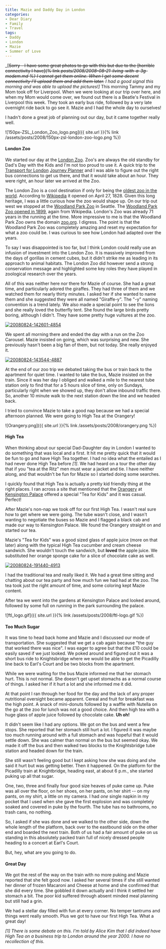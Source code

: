 ```yaml
---
title: Mazie and Daddy Day in London
categories:
- Dear Diary
- Family
- Travel
tags:
- Daddy
- London
- Mazie
- Summer of Love
---
```


_[<strike>Sorry - I have some great photos to go with this but due to the [horrible connectivity I have]{% link _posts/2008/2008-08-21-living-with-a-3g-modem.md %} I cannot get them online. When I get some decent connectivity I'll upload them and add them later.</strike> I had a good signal this morning and was able to upload the pictures!]_
This morning Tammy and my Mom took off for Liverpool. When we were looking at our trip over here, and when my Mom would come over, we found out there is a Beatle's Festival in Liverpool this week. They took an early bus ride, followed by a very late overnight ride back to go see it. Mazie and I had the whole day to ourselves!

I hadn't done a great job of planning out our day, but it came together really well.

![150px-ZSL_London_Zoo_logo.png]({{ site.url }}{% link /assets/posts/2008/150px-zsl-london-zoo-logo.png %})


#### London Zoo

We started our day at the [London Zoo](http://www.zsl.org/zsl-london-zoo/). Zoo's are always the old standby for Dad's Day with the Kids and I'm not too proud to use it. A quick trip to the [Transport for London](http://www.tfl.gov.uk/) [Journey Planner](http://www.tfl.gov.uk/journeyplanner) and I was able to figure out the right bus connections to get us there, and that it would take about an hour. They were right, an hour later we arrived at the Zoo.

The London Zoo is a cool destination if only for being the [oldest zoo in the world](http://en.wikipedia.org/wiki/London_Zoo). According to [Wikipedia](http://www.wikipedia.org/) it opened on April 27, 1828. Given this long heritage, I was a little curious how the zoo would shape up. On our trip out west we stopped at the [Woodland Park Zoo](http://www.zoo.org/) in Seattle. The [Woodland Park Zoo opened in 1899](http://en.wikipedia.org/wiki/Woodland_Park_Zoo), again from Wikipedia. London's Zoo was already 71 years in the running at the time. More impressive to me is that the Woodland Park Zoo owns the domain [zoo.org](http://www.zoo.org/). I digress. The point is that the Woodland Park Zoo was completely amazing and reset my expectation for what a zoo could be. I was curious to see how London had adapted over the years.

To say I was disappointed is too far, but I think London could really use an infusion of investment into the London Zoo. It is massively improved from the days of gorillas in cement cubes, but it didn't strike me as leading in its approach to animal habitats. The London Zoo did however send a strong conservation message and highlighted some key roles they have played in zoological research over the years.

All of this was neither here nor there for Mazie of course. She had a great time, and particularly adored the giraffes. They had three of them and we watched them for nearly thirty minutes. I asked her if she wanted to name them and she suggested they were all named "Giraffe-y". The "-y" naming convention is a trend lately. We also made a special point to see the lions and she really loved the butterfly tent. She found the large birds pretty boring, although I didn't. They have some pretty huge vultures at the zoo.

[![20080824-142601-4854](http://farm4.static.flickr.com/3066/2795881008_7b22d8f438.jpg)](http://www.flickr.com/photos/46408384@N00/2795881008)

We spent all morning there and ended the day with a run on the Zoo Carousel. Mazie insisted on going, which was surprising and new. She previously hasn't been a big fan of them, but not today. She really enjoyed it.

[![20080824-143544-4887](http://farm4.static.flickr.com/3126/2795049455_c47793ae45.jpg)](http://www.flickr.com/photos/46408384@N00/2795049455)

At the end of our zoo trip we debated taking the bus or train back to the apartment for quiet time. I wanted to take the bus, Mazie insisted on the train. Since it was her day I obliged and walked a mile to the nearest tube station only to find that for a 5 hours slice of time, only on Sundays, particularly right when we showed up, they don't allow inbound traffic there. So, another 10 minute walk to the next station down the line and we headed back.

I tried to convince Mazie to take a good nap because we had a special afternoon planned. We were going to High Tea at the Orangery!

![Orangery.png]({{ site.url }}{% link /assets/posts/2008/orangery.png %})


#### High Tea

When thinking about our special Dad-Daughter day in London I wanted to do something that was local and a first. It hit me pretty quick that it would be fun to go and have High Tea together. I had no idea what the entailed as I had never done High Tea before _[1]_. We had heard on a tour the other day that if you "tea at the Ritz" men must wear a jacket and tie. I have neither along, and that wouldn't be fun for Mazie so I started doing some searches.

I quickly found that High Tea is actually a pretty kid friendly thing at the right places. I ran across a site that mentioned that the [Orangery](http://www.hrp.org.uk/KensingtonPalace/CafesAndRestaurants.aspx) at [Kensington Palace](http://www.hrp.org.uk/KensingtonPalace/) offered a special "Tea for Kids" and it was casual. Perfect!

After Mazie's non-nap we took off for our first High Tea. I wasn't real sure how to get where we were going. The tube wasn't close, and I wasn't wanting to negotiate the buses so Mazie and I flagged a black cab and made our way to Kensington Palace. We found the Orangery straight on and started our tea.

Mazie's "Tea for Kids" was a good sized glass of apple juice (more on that later) along with the typical High Tea cucumber and cream cheese sandwich. She wouldn't touch the sandwich, but **loved** the apple juice. We substituted her orange sponge cake for a slice of chocolate cake as well.

[![20080824-191440-4913](http://farm4.static.flickr.com/3073/2795905834_49580c3c41.jpg)](http://www.flickr.com/photos/46408384@N00/2795905834)

I had the traditional tea and really liked it. We had a great time sitting and chatting about our tea party and how much fun we had had at the zoo. The tea took just the right amount of time, and some coloring kept Mazie content.

After tea we went into the gardens at Kensington Palace and looked around, followed by some full on running in the park surrounding the palace.

![ftl_logo.gif]({{ site.url }}{% link /assets/posts/2008/ftl-logo.gif %})


#### Too Much Sugar

It was time to head back home and Mazie and I discussed our mode of transportation. She suggested that we get a cab again because "the guy that worked there was nice". I was eager to agree but that the £10 could be easily saved if we just looked. We poked around and figured out it was a short bus ride to Knightsbridge where we would be able to get the Picadilly line back to Earl's Court and be two blocks from the apartment.

While we were waiting for the bus Mazie informed me that her stomach hurt. This is not normal. She doesn't get upset stomachs as a normal course of things. I asked her if it hurt a lot and she informed me it did.

At that point I ran through her food for the day and the lack of any proper nutritional oversight became apparent. Cereal and fruit for breakfast was the high point. A snack of mini-donuts followed by a waffle with Nutella on the go at the zoo for lunch was not a good choice. And then high tea with a huge glass of apple juice followed by chocolate cake. **Uh oh!**

It didn't seem like I had any options. We got on the bus and went a few stops. She reported that her stomach still hurt a lot. I figured it was maybe too much running around with a full stomach and was hopeful that it would settle down. She was calmer than normal on the bus but seemed okay. We made it off the bus and then walked two blocks to the Knightsbridge tube station and headed down for the train.

She still wasn't feeling good but I kept asking how she was doing and she said it hurt but was getting better. Then it happened. On the platform for the Picadilly train at Knightbridge, heading east, at about 6 p.m., she started puking up all that sugar.

One, two, three and finally four good size heaves of puke came up. Puke was all over the floor, on her shoes, on her pants, on her shirt -- on my pants, on my shirt, a little on my camera. I had _one_ single napkin in my pocket that I used when she gave the first explosion and was completely soaked and covered in puke by the fourth. The tube has no bathrooms, no trash cans, no nothing.

So, I asked if she was done and we walked to the other side, down the whole length of the platform, back over to the eastbound side on the other end and boarded the next train. Both of us had a fair amount of puke on us standing in this absolutely packed train full of nicely dressed people heading to a concert at Earl's Court.

But, hey, what are you going to do.

#### Great Day

We got the rest of the way on the train with no more puking and Mazie reported that she felt good now. I asked her several times if she still wanted her dinner of frozen Macaroni and Cheese at home and she confirmed that she did every time. She gobbled it down actually and I think it settled her stomach a bit. The poor kid suffered through absent minded meal planning but still had a grin.

We had a stellar day filled with fun at every corner. No temper tantrums and things went really smooth. Plus we got to have our first High Tea. What a great day!

_[1] There is some debate on this. I'm told by Alice Kim that I did indeed have High Tea on a business trip to London around the year 2000. I have no recollection of this._
